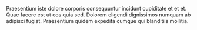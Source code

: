 Praesentium iste dolore corporis consequuntur incidunt cupiditate et et et. Quae facere est ut eos quia sed. Dolorem eligendi dignissimos numquam ab adipisci fugiat. Praesentium quidem expedita cumque qui blanditiis mollitia.